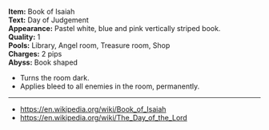 **Item:** Book of Isaiah
<br>
**Text:** Day of Judgement
<br>
**Appearance:** Pastel white, blue and pink vertically striped book.
<br>
**Quality:** 1
<br>
**Pools:** Library, Angel room, Treasure room, Shop
<br>
**Charges:** 2 pips
<br>
**Abyss:** Book shaped

- Turns the room dark.
- Applies bleed to all enemies in the room, permanently.

---

- https://en.wikipedia.org/wiki/Book_of_Isaiah
- https://en.wikipedia.org/wiki/The_Day_of_the_Lord